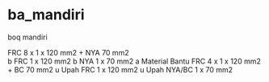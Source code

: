 # ba_mandiri
boq mandiri

FRC 8 x 1 x 120 mm2 + NYA 70 mm2	
b	FRC 1 x 120 mm2
b	NYA 1 x 70 mm2 
a	Material Bantu FRC 4 x 1 x 120 mm2 + BC 70 mm2
u	Upah FRC 1 x 120 mm2
u	Upah NYA/BC 1 x 70 mm2 

